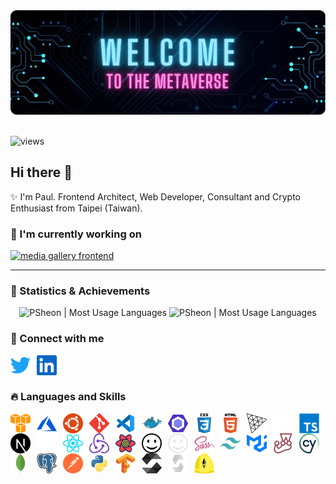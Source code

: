 <div style="width:100%">
  <img src="./assets/images/banner.png" alt="banner" />
</div>

<br />

![views](https://komarev.com/ghpvc/?username=psheon&color=ff69b4&label=visitors)

## Hi there 👋

✨ I'm Paul. Frontend Architect, Web Developer, Consultant and Crypto Enthusiast from Taipei (Taiwan).

### 🌟 I'm currently working on

<p align="left">
  <a href="https://github.com/PSheon/Media-Gallery-Frontend" target="_blank" rel="noreferrer noopener">
    <img height="135px" src="https://github-readme-stats.vercel.app/api/pin/?username=PSheon&repo=Media-Gallery-Frontend&theme=dracula&hide_border=true" alt="media gallery frontend" />
  </a>
</p>

---

### 🍹 Statistics & Achievements

<p align="center">
  <picture>
    <source
      media="(prefers-color-scheme: dark)" srcset="https://github-readme-stats.vercel.app/api/top-langs/?username=psheon&layout=compact&theme=dracula&hide_border=true&hide=javascript,html,arduino&langs_count=4"
    />
    <img
      src="https://github-readme-stats.vercel.app/api/top-langs/?username=psheon&layout=compact&title_color=ff6e96&icon_color=79dafa&hide=javascript,html,arduino&langs_count=4"
      alt="PSheon | Most Usage Languages"
      height="150px"
    />
  </picture>
  <picture>
    <source
      media="(prefers-color-scheme: dark)" srcset="https://github-readme-stats.vercel.app/api?username=psheon&theme=dracula&hide_border=true&show_icons=true&hide=contribs"
    />
    <img
      src="https://github-readme-stats.vercel.app/api?username=psheon&title_color=ff6e96&icon_color=79dafa&show_icons=true&hide=contribs"
      alt="PSheon | Most Usage Languages"
      height="150px"
    />
  </picture>
</p>

### 🐧 Connect with me

[<img align="left" src="./assets/images/social-media/twitter.svg" alt="PSheon | Twitter" width="32" height="32" style="padding-right:10px;" />](https://twitter.com/0xPSheon)
[<img align="left" src="./assets/images/social-media/linkedin.svg" alt="PSheon | Twitter" width="32" height="32" style="padding-right:10px;" />](https://www.linkedin.com/in/psheon/)

<br />
<br />

### 🔥 Languages and Skills

[<img align="left" src="./assets/images/skills/amazon_aws-icon.svg" alt="aws" width="32" height="32" style="padding-right:10px;" />](https://aws.amazon.com)
[<img align="left" src="./assets/images/skills/microsoft_azure-icon.svg" alt="azure" width="32" height="32" style="padding-right:10px;" />](https://azure.microsoft.com/)
[<img align="left" src="./assets/images/skills/ubuntu-icon.svg" alt="ubuntu" width="32" height="32" style="padding-right:10px;" />](https://ubuntu.com/)
[<img align="left" src="./assets/images/skills/git-scm-icon.svg" alt="git" width="32" height="32" style="padding-right:10px;" />](https://git-scm.com/)
[<img align="left" src="./assets/images/skills/file_type_vscode.svg" alt="vscode" width="32" height="32" style="padding-right:10px;" />](https://code.visualstudio.com/)
[<img align="left" src="./assets/images/skills/docker-icon.svg" alt="docker" width="32" height="32" style="padding-right:10px;" />](https://www.docker.com/)
[<img align="left" src="./assets/images/skills/eslint-icon.svg" alt="eslint" width="32" height="32" style="padding-right:10px;" />](https://eslint.org/)
[<img align="left" src="./assets/images/skills/css3-original-wordmark.svg" alt="css3" width="32" height="32" style="padding-right:10px;" />](https://www.w3schools.com/css/)
[<img align="left" src="./assets/images/skills/html5-original-wordmark.svg" alt="html5" width="32" height="32" style="padding-right:10px;" />](https://www.w3.org/html/)
[<img align="left" src="./assets/images/skills/threejs-light.svg" alt="three.js" width="32" height="32" style="padding-right:10px;" />](https://threejs.org/#gh-light-mode-only)
[<img align="left" src="./assets/images/skills/threejs-dark.svg" alt="three.js" width="32" height="32" style="padding-right:10px;" />](https://threejs.org/#gh-dark-mode-only)
[<img align="left" src="./assets/images/skills/typescript-original.svg" alt="typescript" width="32" height="32" style="padding-right:10px;" />](https://www.typescriptlang.org/)
[<img align="left" src="./assets/images/skills/nextjs-light.svg" alt="next.js" width="32" height="32" style="padding-right:10px;" />](https://nextjs.org/#gh-light-mode-only)
[<img align="left" src="./assets/images/skills/nextjs-dark.svg" alt="next.js" width="32" height="32" style="padding-right:10px;" />](https://nextjs.org/#gh-dark-mode-only)
[<img align="left" src="./assets/images/skills/reactjs-icon.svg" alt="react" width="32" height="32" style="padding-right:10px;" />](https://reactjs.org/)
[<img align="left" src="./assets/images/skills/redux.svg" alt="redux" width="32" height="32" style="padding-right:10px;" />](https://redux.js.org/)
[<img align="left" src="./assets/images/skills/react-query.svg" alt="react query" width="32" height="32" style="padding-right:10px;" />](https://react-query-v3.tanstack.com/)
[<img align="left" src="./assets/images/skills/iconify-light.svg" alt="iconify" width="32" height="32" style="padding-right:10px;" />](https://iconify.design/#gh-light-mode-only)
[<img align="left" src="./assets/images/skills/iconify-dark.svg" alt="iconify" width="32" height="32" style="padding-right:10px;" />](https://iconify.design/#gh-dark-mode-only)
[<img align="left" src="./assets/images/skills/sass-original.svg" alt="sass" width="32" height="32" style="padding-right:10px;" />](https://sass-lang.com)
[<img align="left" src="./assets/images/skills/tailwindcss-icon.svg" alt="tailwind" width="32" height="32" style="padding-right:10px;" />](https://tailwindcss.com/)
[<img align="left" src="./assets/images/skills/mui.svg" alt="mui" width="32" height="32" style="padding-right:10px;" />](https://mui.com/)
[<img align="left" src="./assets/images/skills/jestjsio-icon.svg" alt="jest" width="32" height="32" style="padding-right:10px;" />](https://jestjs.io/)
[<img align="left" src="./assets/images/skills/cypress-icon.svg" alt="cypress" width="32" height="32" style="padding-right:10px;" />](https://www.cypress.io/)
[<img align="left" src="./assets/images/skills/mongodb-icon.svg" alt="mongodb" width="32" height="32" style="padding-right:10px;" />](https://www.mongodb.com/)
[<img align="left" src="./assets/images/skills/postgresql-icon.svg" alt="postgreSQL" width="32" height="32" style="padding-right:10px;" />](https://www.postgresql.org/)
[<img align="left" src="./assets/images/skills/getpostman-icon.svg" alt="postman" width="32" height="32" style="padding-right:10px;" />](https://www.postman.com/)
[<img align="left" src="./assets/images/skills/python-original.svg" alt="python" width="32" height="32" style="padding-right:10px;" />](https://www.python.org)
[<img align="left" src="./assets/images/skills/tensorflow-icon.svg" alt="tensorflow" width="32" height="32" style="padding-right:10px;" />](https://www.tensorflow.org/)
[<img align="left" src="./assets/images/skills/solidity-light.svg" alt="solidity" width="32" height="32" style="padding-right:10px;" />](https://github.com/ethereum/solidity#gh-light-mode-only)
[<img align="left" src="./assets/images/skills/solidity-dark.svg" alt="solidity" width="32" height="32" style="padding-right:10px;" />](https://github.com/ethereum/solidity#gh-dark-mode-only)
[<img align="left" src="./assets/images/skills/hardhat-icon.svg" alt="hardhat" width="32" height="32" style="padding-right:10px;" />](https://hardhat.org/)
